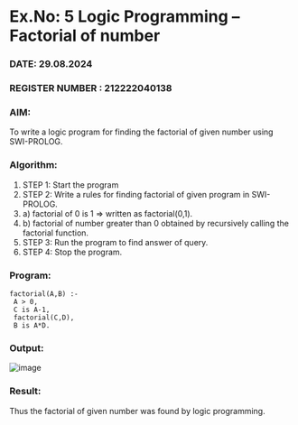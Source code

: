 # Ex.No: 5   Logic Programming – Factorial of number   
### DATE:  29.08.2024                                                                          
### REGISTER NUMBER : 212222040138
### AIM: 
To  write  a logic program for finding the factorial of given number using SWI-PROLOG. 
### Algorithm:
1. STEP 1: Start the program
2. STEP 2:  Write a rules for finding factorial of given program in SWI-PROLOG.
3.   a)	factorial of 0 is 1 => written as factorial(0,1).
4.   b)	factorial of number greater than 0 obtained by recursively calling the factorial    function.
5. STEP 3: Run the program  to find answer of  query.
6. STEP 4: Stop the program.

### Program:
```factorial(0,1).
factorial(A,B) :-
 A > 0,
 C is A-1,
 factorial(C,D),
 B is A*D.
```



### Output:
![image](https://github.com/user-attachments/assets/289b7cee-8741-4c85-b0ef-04ec62100920)




### Result:
Thus the factorial of given number was found by logic programming. 
